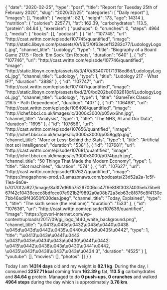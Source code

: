 {
    "date": "2020-02-25",
    "type": "post",
    "title": "Report for Tuesday 25th of February 2020",
    "slug": "2020\/02\/25",
    "categories": [
        "Daily report"
    ],
    "images": [],
    "health": {
        "weight": 82.1,
        "height": 173,
        "age": 14314
    },
    "nutrition": {
        "calories": 2257.71,
        "fat": 162.39,
        "carbohydrates": 113.5,
        "protein": 84.64
    },
    "exercise": {
        "pushups": 0,
        "crunches": 0,
        "steps": 4964
    },
    "media": {
        "books": [],
        "podcast": [
            {
                "id": "107745",
                "url": "http:\/\/cast.writtn.com\/episode\/107745\/quantified",
                "image": "http:\/\/static.libsyn.com\/p\/assets\/0\/f\/6\/3\/0f63ecef13282c77\/LudologyLogoL.jpg",
                "channel_title": "Ludology",
                "type": 1,
                "title": "Biography of a Board Game 217.5 - Rock 'Em Sock 'Em Robots",
                "duration": "640"
            },
            {
                "id": "107746",
                "url": "http:\/\/cast.writtn.com\/episode\/107746\/quantified",
                "image": "http:\/\/static.libsyn.com\/p\/assets\/8\/3\/4\/0\/834070171318ed6d\/LudologyLogoL.jpg",
                "channel_title": "Ludology",
                "type": 1,
                "title": "Ludology 217 - What IF?",
                "duration": "3888"
            },
            {
                "id": "107747",
                "url": "http:\/\/cast.writtn.com\/episode\/107747\/quantified",
                "image": "http:\/\/static.libsyn.com\/p\/assets\/b\/d\/2\/0\/bd202be0082618cf\/LudologyLogoL.jpg",
                "channel_title": "Ludology",
                "type": 1,
                "title": "GameTek Classic 216.5 - Path Dependence",
                "duration": "407"
            },
            {
                "id": "106498",
                "url": "http:\/\/cast.writtn.com\/episode\/106498\/quantified",
                "image": "http:\/\/ichef.bbci.co.uk\/images\/ic\/3000x3000\/p05wx6hn.jpg",
                "channel_title": "Analysis",
                "type": 1,
                "title": "The NHS, AI and Our Data",
                "duration": "1695"
            },
            {
                "id": "107656",
                "url": "http:\/\/cast.writtn.com\/episode\/107656\/quantified",
                "image": "http:\/\/ichef.bbci.co.uk\/images\/ic\/3000x3000\/p058ggtp.jpg",
                "channel_title": "More or Less: Behind the Stats",
                "type": 1,
                "title": "Artificial (not so) Intelligence",
                "duration": "538"
            },
            {
                "id": "107681",
                "url": "http:\/\/cast.writtn.com\/episode\/107681\/quantified",
                "image": "http:\/\/ichef.bbci.co.uk\/images\/ic\/3000x3000\/p074bpzh.jpg",
                "channel_title": "50 Things That Made the Modern Economy",
                "type": 1,
                "title": "Slot machines",
                "duration": "574"
            },
            {
                "id": "107627",
                "url": "http:\/\/cast.writtn.com\/episode\/107627\/quantified",
                "image": "https:\/\/megaphone-prod.s3.amazonaws.com\/podcasts\/23d52a2a-1c5f-11ea-9a0e-b70170f2a827\/image\/8a3f7e169a75297006cc47f9e8f8f30374035eb75be667f42c10436cecc8bdfcce07e921b2f9892a0a08b72a3eb63c8f876c8f4130c7bb46ad9f43650f030dea.jpeg",
                "channel_title": "Today, Explained",
                "type": 1,
                "title": "The sixth sense (the real one)",
                "duration": "1533"
            },
            {
                "id": "107636",
                "url": "http:\/\/cast.writtn.com\/episode\/107636\/quantified",
                "image": "https:\/\/govori-internet.com\/wp-content\/uploads\/2017\/09\/gi_logo_1440_white_background.png",
                "channel_title": "\u0413\u043e\u0432\u043e\u0440\u0438 \u045d\u043d\u0442\u0435\u0440\u043d\u0435\u0442",
                "type": 1,
                "title": "\u0413\u043e\u0441\u0442 \u043f\u043e\u0434\u043a\u0430\u0441\u0442: \u0415\u0442\u0438\u043a\u0430\u0441\u0442, \u0435\u043f\u0438\u0437\u043e\u0434 3",
                "duration": "4525"
            }
        ],
        "youtube": [],
        "movies": [],
        "photos": []
    }
}

Today I am <strong>14314 days</strong> old and my weight is <strong>82.1 kg</strong>. During the day, I consumed <strong>2257.71 kcal</strong> coming from <strong>162.39 g</strong> fat, <strong>113.5 g</strong> carbohydrates and <strong>84.64 g</strong> protein. Managed to do <strong>0 push-ups</strong>, <strong>0 crunches</strong> and walked <strong>4964 steps</strong> during the day which is approximately <strong>3.78 km</strong>.